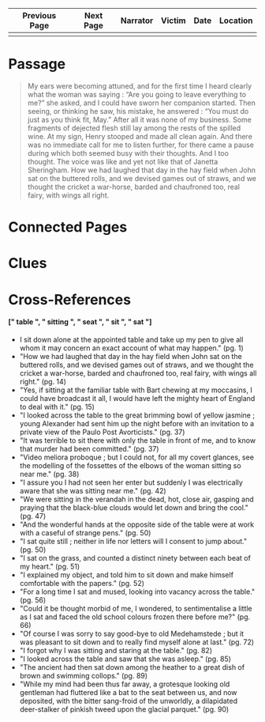 | Previous Page | Next Page | Narrator | Victim | Date | Location |
|:-------------:|:---------:|---------:|-------:|-----:|---------:|
|               |           |          |        |      |          |

# Passage
>My ears were becoming attuned, and for the first time I heard clearly what the woman was saying : “Are you going to leave everything to me?” she asked, and I could have sworn her companion started. Then seeing, or thinking he saw, his mistake, he answered : “You must do just as you think fit, May.” After all it was none of my business. Some fragments of dejected flesh still lay among the rests of the spilled wine. At my sign, Henry stooped and made all clean again. And there was no immediate call for me to listen further, for there came a pause during which both seemed busy with their thoughts. And I too thought. The voice was like and yet not like that of Janetta Sheringham. How we had laughed that day in the hay field when John sat on the buttered rolls, and we devised games out of straws, and we thought the cricket a war-horse, barded and chaufroned too, real fairy, with wings all right.
# Connected Pages

# Clues
# Cross-References
#### [" table ", " sitting ", " seat ", " sit ", " sat "]
* I sit down alone at the appointed table and take up my pen to give all whom it may concern an exact account of what may happen." (pg. 1)
* "How we had laughed that day in the hay field when John sat on the buttered rolls, and we devised games out of straws, and we thought the cricket a war-horse, barded and chaufroned too, real fairy, with wings all right." (pg. 14)
* "Yes, if sitting at the familiar table with Bart chewing at my moccasins, I could have broadcast it all, I would have left the mighty heart of England to deal with it." (pg. 15)
* "I looked across the table to the great brimming bowl of yellow jasmine ; young Alexander had sent him up the night before with an invitation to a private view of the Paulo Post Avorticists." (pg. 37)
* "It was terrible to sit there with only the table in front of me, and to know that murder had been committed." (pg. 37)
* "Video meliora proboque ; but I could not, for all my covert glances, see the modelling of the fossettes of the elbows of the woman sitting so near me." (pg. 38)
* "I assure you I had not seen her enter but suddenly I was electrically aware that she was sitting near me." (pg. 42)
* "We were sitting in the verandah in the dead, hot, close air, gasping and praying that the black-blue clouds would let down and bring the cool." (pg. 47)
* "And the wonderful hands at the opposite side of the table were at work with a caseful of strange pens." (pg. 50)
* "I sat quite still ; neither in life nor letters will I consent to jump about." (pg. 50)
* "I sat on the grass, and counted a distinct ninety between each beat of my heart." (pg. 51)
* "I explained my object, and told him to sit down and make himself comfortable with the papers." (pg. 52)
* "For a long time I sat and mused, looking into vacancy across the table." (pg. 56)
* "Could it be thought morbid of me, I wondered, to sentimentalise a little as I sat and faced the old school colours frozen there before me?" (pg. 66)
* "Of course I was sorry to say good-bye to old Medehamstede ; but it was pleasant to sit down and to really find myself alone at last." (pg. 72)
* "I forgot why I was sitting and staring at the table." (pg. 82)
* "I looked across the table and saw that she was asleep." (pg. 85)
* "The ancient had then sat down among the heather to a great dish of brown and swimming collops." (pg. 89)
* "While my mind had been thus far away, a grotesque looking old gentleman had fluttered like a bat to the seat between us, and now deposited, with the bitter sang-froid of the unworldly, a dilapidated deer-stalker of pinkish tweed upon the glacial parquet." (pg. 90)
